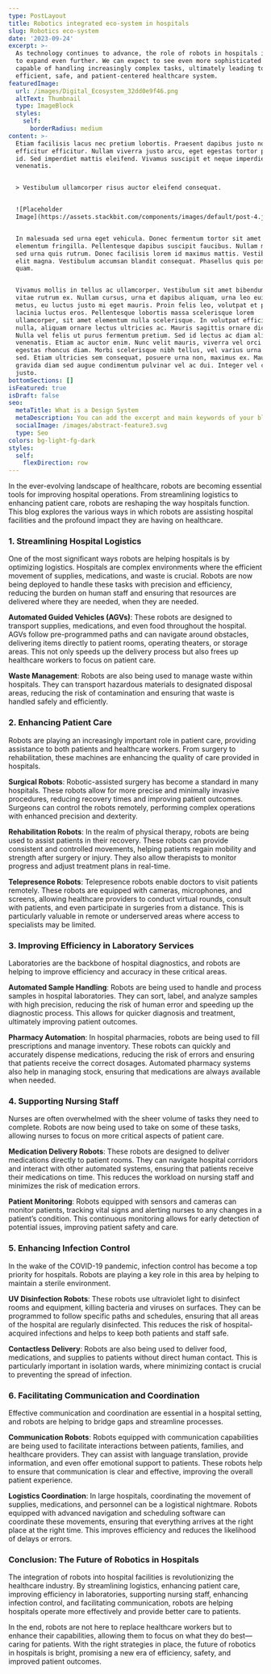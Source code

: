 ```yaml
---
type: PostLayout
title: Robotics integrated eco-system in hospitals
slug: Robotics eco-system
date: '2023-09-24'
excerpt: >-
  As technology continues to advance, the role of robots in hospitals is likely
  to expand even further. We can expect to see even more sophisticated robots
  capable of handling increasingly complex tasks, ultimately leading to a more
  efficient, safe, and patient-centered healthcare system.
featuredImage:
  url: /images/Digital_Ecosystem_32dd0e9f46.png
  altText: Thumbnail
  type: ImageBlock
  styles:
    self:
      borderRadius: medium
content: >-
  Etiam facilisis lacus nec pretium lobortis. Praesent dapibus justo non
  efficitur efficitur. Nullam viverra justo arcu, eget egestas tortor pretium
  id. Sed imperdiet mattis eleifend. Vivamus suscipit et neque imperdiet
  venenatis.


  > Vestibulum ullamcorper risus auctor eleifend consequat.


  ![Placeholder
  Image](https://assets.stackbit.com/components/images/default/post-4.jpeg)


  In malesuada sed urna eget vehicula. Donec fermentum tortor sit amet nisl
  elementum fringilla. Pellentesque dapibus suscipit faucibus. Nullam malesuada
  sed urna quis rutrum. Donec facilisis lorem id maximus mattis. Vestibulum quis
  elit magna. Vestibulum accumsan blandit consequat. Phasellus quis posuere
  quam.


  Vivamus mollis in tellus ac ullamcorper. Vestibulum sit amet bibendum ipsum,
  vitae rutrum ex. Nullam cursus, urna et dapibus aliquam, urna leo euismod
  metus, eu luctus justo mi eget mauris. Proin felis leo, volutpat et purus in,
  lacinia luctus eros. Pellentesque lobortis massa scelerisque lorem
  ullamcorper, sit amet elementum nulla scelerisque. In volutpat efficitur
  nulla, aliquam ornare lectus ultricies ac. Mauris sagittis ornare dictum.
  Nulla vel felis ut purus fermentum pretium. Sed id lectus ac diam aliquet
  venenatis. Etiam ac auctor enim. Nunc velit mauris, viverra vel orci ut,
  egestas rhoncus diam. Morbi scelerisque nibh tellus, vel varius urna malesuada
  sed. Etiam ultricies sem consequat, posuere urna non, maximus ex. Mauris
  gravida diam sed augue condimentum pulvinar vel ac dui. Integer vel convallis
  justo.
bottomSections: []
isFeatured: true
isDraft: false
seo:
  metaTitle: What is a Design System
  metaDescription: You can add the excerpt and main keywords of your blog post here.
  socialImage: /images/abstract-feature3.svg
  type: Seo
colors: bg-light-fg-dark
styles:
  self:
    flexDirection: row
---
```

In the ever-evolving landscape of healthcare, robots are becoming essential tools for improving hospital operations. From streamlining logistics to enhancing patient care, robots are reshaping the way hospitals function. This blog explores the various ways in which robots are assisting hospital facilities and the profound impact they are having on healthcare.

### 1. **Streamlining Hospital Logistics**

One of the most significant ways robots are helping hospitals is by optimizing logistics. Hospitals are complex environments where the efficient movement of supplies, medications, and waste is crucial. Robots are now being deployed to handle these tasks with precision and efficiency, reducing the burden on human staff and ensuring that resources are delivered where they are needed, when they are needed.

**Automated Guided Vehicles (AGVs)**: These robots are designed to transport supplies, medications, and even food throughout the hospital. AGVs follow pre-programmed paths and can navigate around obstacles, delivering items directly to patient rooms, operating theaters, or storage areas. This not only speeds up the delivery process but also frees up healthcare workers to focus on patient care.

**Waste Management**: Robots are also being used to manage waste within hospitals. They can transport hazardous materials to designated disposal areas, reducing the risk of contamination and ensuring that waste is handled safely and efficiently.

### 2. **Enhancing Patient Care**

Robots are playing an increasingly important role in patient care, providing assistance to both patients and healthcare workers. From surgery to rehabilitation, these machines are enhancing the quality of care provided in hospitals.

**Surgical Robots**: Robotic-assisted surgery has become a standard in many hospitals. These robots allow for more precise and minimally invasive procedures, reducing recovery times and improving patient outcomes. Surgeons can control the robots remotely, performing complex operations with enhanced precision and dexterity.

**Rehabilitation Robots**: In the realm of physical therapy, robots are being used to assist patients in their recovery. These robots can provide consistent and controlled movements, helping patients regain mobility and strength after surgery or injury. They also allow therapists to monitor progress and adjust treatment plans in real-time.

**Telepresence Robots**: Telepresence robots enable doctors to visit patients remotely. These robots are equipped with cameras, microphones, and screens, allowing healthcare providers to conduct virtual rounds, consult with patients, and even participate in surgeries from a distance. This is particularly valuable in remote or underserved areas where access to specialists may be limited.

### 3. **Improving Efficiency in Laboratory Services**

Laboratories are the backbone of hospital diagnostics, and robots are helping to improve efficiency and accuracy in these critical areas.

**Automated Sample Handling**: Robots are being used to handle and process samples in hospital laboratories. They can sort, label, and analyze samples with high precision, reducing the risk of human error and speeding up the diagnostic process. This allows for quicker diagnosis and treatment, ultimately improving patient outcomes.

**Pharmacy Automation**: In hospital pharmacies, robots are being used to fill prescriptions and manage inventory. These robots can quickly and accurately dispense medications, reducing the risk of errors and ensuring that patients receive the correct dosages. Automated pharmacy systems also help in managing stock, ensuring that medications are always available when needed.

### 4. **Supporting Nursing Staff**

Nurses are often overwhelmed with the sheer volume of tasks they need to complete. Robots are now being used to take on some of these tasks, allowing nurses to focus on more critical aspects of patient care.

**Medication Delivery Robots**: These robots are designed to deliver medications directly to patient rooms. They can navigate hospital corridors and interact with other automated systems, ensuring that patients receive their medications on time. This reduces the workload on nursing staff and minimizes the risk of medication errors.

**Patient Monitoring**: Robots equipped with sensors and cameras can monitor patients, tracking vital signs and alerting nurses to any changes in a patient’s condition. This continuous monitoring allows for early detection of potential issues, improving patient safety and care.

### 5. **Enhancing Infection Control**

In the wake of the COVID-19 pandemic, infection control has become a top priority for hospitals. Robots are playing a key role in this area by helping to maintain a sterile environment.

**UV Disinfection Robots**: These robots use ultraviolet light to disinfect rooms and equipment, killing bacteria and viruses on surfaces. They can be programmed to follow specific paths and schedules, ensuring that all areas of the hospital are regularly disinfected. This reduces the risk of hospital-acquired infections and helps to keep both patients and staff safe.

**Contactless Delivery**: Robots are also being used to deliver food, medications, and supplies to patients without direct human contact. This is particularly important in isolation wards, where minimizing contact is crucial to preventing the spread of infection.

### 6. **Facilitating Communication and Coordination**

Effective communication and coordination are essential in a hospital setting, and robots are helping to bridge gaps and streamline processes.

**Communication Robots**: Robots equipped with communication capabilities are being used to facilitate interactions between patients, families, and healthcare providers. They can assist with language translation, provide information, and even offer emotional support to patients. These robots help to ensure that communication is clear and effective, improving the overall patient experience.

**Logistics Coordination**: In large hospitals, coordinating the movement of supplies, medications, and personnel can be a logistical nightmare. Robots equipped with advanced navigation and scheduling software can coordinate these movements, ensuring that everything arrives at the right place at the right time. This improves efficiency and reduces the likelihood of delays or errors.

### Conclusion: The Future of Robotics in Hospitals

The integration of robots into hospital facilities is revolutionizing the healthcare industry. By streamlining logistics, enhancing patient care, improving efficiency in laboratories, supporting nursing staff, enhancing infection control, and facilitating communication, robots are helping hospitals operate more effectively and provide better care to patients.

In the end, robots are not here to replace healthcare workers but to enhance their capabilities, allowing them to focus on what they do best—caring for patients. With the right strategies in place, the future of robotics in hospitals is bright, promising a new era of efficiency, safety, and improved patient outcomes.

